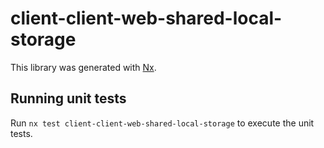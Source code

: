 # client-client-web-shared-local-storage

This library was generated with [Nx](https://nx.dev).

## Running unit tests

Run `nx test client-client-web-shared-local-storage` to execute the unit tests.
